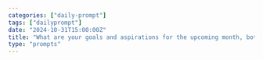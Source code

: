 ```yaml
---
categories: ["daily-prompt"]
tags: ["dailyprompt"]
date: "2024-10-31T15:00:00Z"
title: "What are your goals and aspirations for the upcoming month, both professionally and personally?"
type: "prompts"
---
```

